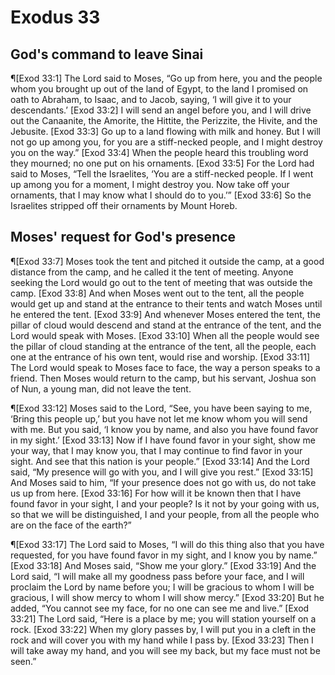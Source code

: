# Exodus 33

## God's command to leave Sinai
¶[Exod 33:1] The Lord said to Moses, “Go up from here, you and the people whom you brought up out of the land of Egypt, to the land I promised on oath to Abraham, to Isaac, and to Jacob, saying, ‘I will give it to your descendants.’
[Exod 33:2] I will send an angel before you, and I will drive out the Canaanite, the Amorite, the Hittite, the Perizzite, the Hivite, and the Jebusite.
[Exod 33:3] Go up to a land flowing with milk and honey. But I will not go up among you, for you are a stiff-necked people, and I might destroy you on the way.”
[Exod 33:4] When the people heard this troubling word they mourned; no one put on his ornaments.
[Exod 33:5] For the Lord had said to Moses, “Tell the Israelites, ‘You are a stiff-necked people. If I went up among you for a moment, I might destroy you. Now take off your ornaments, that I may know what I should do to you.’”
[Exod 33:6] So the Israelites stripped off their ornaments by Mount Horeb.

## Moses' request for God's presence
¶[Exod 33:7] Moses took the tent and pitched it outside the camp, at a good distance from the camp, and he called it the tent of meeting. Anyone seeking the Lord would go out to the tent of meeting that was outside the camp.
[Exod 33:8] And when Moses went out to the tent, all the people would get up and stand at the entrance to their tents and watch Moses until he entered the tent.
[Exod 33:9] And whenever Moses entered the tent, the pillar of cloud would descend and stand at the entrance of the tent, and the Lord would speak with Moses.
[Exod 33:10] When all the people would see the pillar of cloud standing at the entrance of the tent, all the people, each one at the entrance of his own tent, would rise and worship.
[Exod 33:11] The Lord would speak to Moses face to face, the way a person speaks to a friend. Then Moses would return to the camp, but his servant, Joshua son of Nun, a young man, did not leave the tent.

¶[Exod 33:12] Moses said to the Lord, “See, you have been saying to me, ‘Bring this people up,’ but you have not let me know whom you will send with me. But you said, ‘I know you by name, and also you have found favor in my sight.’
[Exod 33:13] Now if I have found favor in your sight, show me your way, that I may know you, that I may continue to find favor in your sight. And see that this nation is your people.”
[Exod 33:14] And the Lord said, “My presence will go with you, and I will give you rest.”
[Exod 33:15] And Moses said to him, “If your presence does not go with us, do not take us up from here.
[Exod 33:16] For how will it be known then that I have found favor in your sight, I and your people? Is it not by your going with us, so that we will be distinguished, I and your people, from all the people who are on the face of the earth?”

¶[Exod 33:17] The Lord said to Moses, “I will do this thing also that you have requested, for you have found favor in my sight, and I know you by name.”
[Exod 33:18] And Moses said, “Show me your glory.”
[Exod 33:19] And the Lord said, “I will make all my goodness pass before your face, and I will proclaim the Lord by name before you; I will be gracious to whom I will be gracious, I will show mercy to whom I will show mercy.”
[Exod 33:20] But he added, “You cannot see my face, for no one can see me and live.”
[Exod 33:21] The Lord said, “Here is a place by me; you will station yourself on a rock.
[Exod 33:22] When my glory passes by, I will put you in a cleft in the rock and will cover you with my hand while I pass by.
[Exod 33:23] Then I will take away my hand, and you will see my back, but my face must not be seen.”

